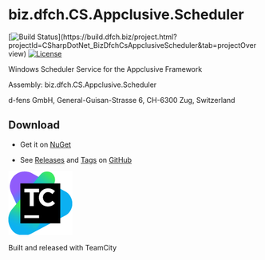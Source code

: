 # biz.dfch.CS.Appclusive.Scheduler
[![Build Status](https://build.dfch.biz/app/rest/builds/buildType:(id:CSharpDotNet_BizDfchCsAppclusiveScheduler_Build)/statusIcon)](https://build.dfch.biz/project.html?projectId=CSharpDotNet_BizDfchCsAppclusiveScheduler&tab=projectOverview)
[![License](https://img.shields.io/badge/license-Apache%20License%202.0-blue.svg)](https://github.com/dfensgmbh/biz.dfch.CS.Appclusive.Scheduler/blob/master/LICENSE)

Windows Scheduler Service for the Appclusive Framework

Assembly: biz.dfch.CS.Appclusive.Scheduler

d-fens GmbH, General-Guisan-Strasse 6, CH-6300 Zug, Switzerland

## Download

* Get it on [NuGet](https://www.nuget.org/packages/biz.dfch.CS.Appclusive.Scheduler/)

* See [Releases](https://github.com/dfensgmbh/biz.dfch.CS.Appclusive.Scheduler/releases) and [Tags](https://github.com/dfensgmbh/biz.dfch.CS.Appclusive.Scheduler/tags) on [GitHub](https://github.com/dfensgmbh/biz.dfch.CS.Appclusive.Scheduler)

[![TeamCity Logo](https://github.com/dfensgmbh/biz.dfch.CS.Appclusive.Scheduler/blob/develop/TeamCity.png)](https://www.jetbrains.com/teamcity/)

Built and released with TeamCity
